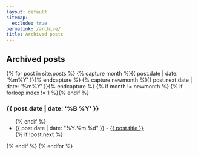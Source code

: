 ```yaml
---
layout: default
sitemap:
  exclude: true
permalink: /archive/
title: Archived posts
---
```

<section id="archive">
  <h1 class="header">Archived posts</h1>
  {% for post in site.posts %}
    {% capture month %}{{ post.date | date: '%m%Y' }}{% endcapture %}
    {% capture newmonth %}{{ post.next.date | date: '%m%Y' }}{% endcapture %}
    {% if month != newmonth %}
      {% if forloop.index != 1 %}</ul>{% endif %}
      <h3 class="subheader">{{ post.date | date: '%B %Y' }}</h3>
      <ul>
    {% endif %}
    <li><span class="time">{{ post.date | date: "%Y.%m.%d" }}</span> - <a href="{{ post.url | prepend: site.baseurl }}">{{ post.title }}</a></li>
    {% if !post.next %}</ul>{% endif %}
  {% endfor %}
</section>
